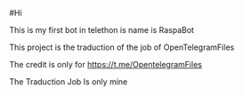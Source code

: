 #Hi 

This is my first bot in telethon is name is RaspaBot 

This project is the traduction of the job of OpenTelegramFiles 

The credit is only for https://t.me/OpentelegramFiles

The Traduction Job Is only mine

